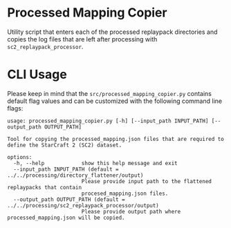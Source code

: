 # Processed Mapping Copier

Utility script that enters each of the processed replaypack directories and copies the log files that are left after processing with `sc2_replaypack_processor`.

# CLI Usage

Please keep in mind that the  ```src/processed_mapping_copier.py``` contains default flag values and can be customized with the following command line flags:
```
usage: processed_mapping_copier.py [-h] [--input_path INPUT_PATH] [--output_path OUTPUT_PATH]

Tool for copying the processed_mapping.json files that are required to define the StarCraft 2 (SC2) dataset.  

options:
  -h, --help            show this help message and exit
  --input_path INPUT_PATH (default = ../../processing/directory_flattener/output)
                        Please provide input path to the flattened replaypacks that contain
                        procesed_mapping.json files.
  --output_path OUTPUT_PATH (default = ../../processing/sc2_replaypack_processor/output)
                        Please provide output path where processed_mapping.json will be copied.
```
